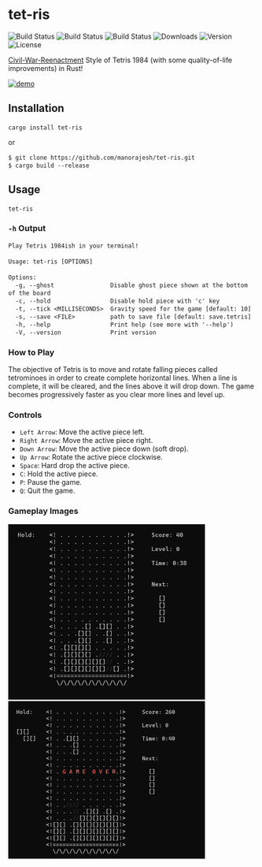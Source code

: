# tet-ris
![Build Status](https://github.com/manorajesh/tet-ris/actions/workflows/MacOS.yml/badge.svg)
![Build Status](https://github.com/manorajesh/tet-ris/actions/workflows/Linux.yml/badge.svg)
![Build Status](https://github.com/manorajesh/tet-ris/actions/workflows/Windows.yml/badge.svg)
![Downloads](https://img.shields.io/crates/d/tet-ris)
![Version](https://img.shields.io/crates/v/tet-ris)
![License](https://img.shields.io/crates/l/tet-ris)

[Civil-War-Reenactment](https://www.reddit.com/r/programming/comments/wu56a0/comment/ilauaz0/?utm_source=share&utm_medium=web3x) Style of Tetris 1984 (with some quality-of-life improvements) in Rust!

[![demo](https://asciinema.org/a/0PSmnvMDN4jZkJEKsC8J1bZTG.svg)](https://asciinema.org/a/0PSmnvMDN4jZkJEKsC8J1bZTG?t=5?autoplay=1)

## Installation
```shell
cargo install tet-ris
```
or
```shell
$ git clone https://github.com/manorajesh/tet-ris.git
$ cargo build --release
```

## Usage
```shell
tet-ris
```
### `-h` Output
```shell
Play Tetris 1984ish in your terminal!

Usage: tet-ris [OPTIONS]

Options:
  -g, --ghost                Disable ghost piece shown at the bottom of the board
  -c, --hold                 Disable hold piece with 'c' key
  -t, --tick <MILLISECONDS>  Gravity speed for the game [default: 10]
  -s, --save <FILE>          path to save file [default: save.tetris]
  -h, --help                 Print help (see more with '--help')
  -V, --version              Print version
```

### How to Play
The objective of Tetris is to move and rotate falling pieces called tetrominoes in order to create complete horizontal lines. When a line is complete, it will be cleared, and the lines above it will drop down. The game becomes progressively faster as you clear more lines and level up.

### Controls
* `Left Arrow`: Move the active piece left.
* `Right Arrow`: Move the active piece right.
* `Down Arrow`: Move the active piece down (soft drop).
* `Up Arrow`: Rotate the active piece clockwise.
* `Space`: Hard drop the active piece.
* `C`: Hold the active piece.
* `P`: Pause the game.
* `Q`: Quit the game.

### Gameplay Images

<img src="https://github.com/manorajesh/tet-ris/blob/master/images/game.png?raw=true" width=400>

<img src="https://github.com/manorajesh/tet-ris/blob/master/images/game_over.png?raw=true" width=400>